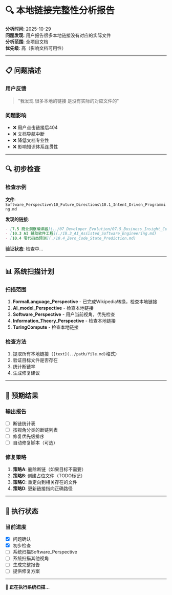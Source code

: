 # 🔍 本地链接完整性分析报告

**分析时间**: 2025-10-29  
**问题发现**: 用户报告很多本地链接没有对应的实际文件  
**分析范围**: 全项目文档  
**优先级**: 高（影响文档可用性）

---

## 📋 问题描述

### 用户反馈
> "我发现 很多本地的链接 是没有实际的对应文件的"

### 问题影响
- ❌ 用户点击链接后404
- ❌ 文档导航中断
- ❌ 降低文档专业性
- ❌ 影响知识体系连贯性

---

## 🔍 初步检查

### 检查示例
**文件**: `Software_Perspective\10_Future_Directions\10.1_Intent_Driven_Programming.md`

**发现的链接**:
```markdown
- [7.5 商业洞察编译器](../07_Developer_Evolution/07.5_Business_Insight_Compiler.md)
- [10.3 AI 辅助软件工程](./10.3_AI_Assisted_Software_Engineering.md)
- [10.4 零代码态预测](./10.4_Zero_Code_State_Prediction.md)
```

**验证状态**: 检查中...

---

## 📊 系统扫描计划

### 扫描范围
1. **FormalLanguage_Perspective** - 已完成Wikipedia转换，检查本地链接
2. **AI_model_Perspective** - 检查本地链接
3. **Software_Perspective** - 用户当前视角，优先检查
4. **Information_Theory_Perspective** - 检查本地链接
5. **TuringCompute** - 检查本地链接

### 检查方法
1. 提取所有本地链接（`[text](../path/file.md)`格式）
2. 验证目标文件是否存在
3. 统计断链率
4. 生成修复建议

---

## 🎯 预期结果

### 输出报告
- [ ] 断链统计表
- [ ] 按视角分类的断链列表
- [ ] 修复优先级排序
- [ ] 自动修复脚本（可选）

### 修复策略
1. **策略A**: 删除断链（如果目标不需要）
2. **策略B**: 创建占位文件（TODO标记）
3. **策略C**: 重定向到相关存在的文件
4. **策略D**: 更新链接指向正确路径

---

## 🚀 执行状态

### 当前进度
- [x] 问题确认
- [x] 初步检查
- [ ] 系统扫描Software_Perspective
- [ ] 系统扫描其他视角
- [ ] 生成完整报告
- [ ] 提供修复方案

---

**🔄 正在执行系统扫描...**

